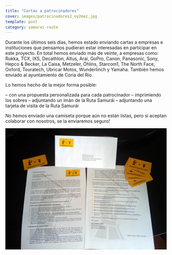 ```yaml
---
title: "Cartas a patrocinadores"
cover: images/patrocinadores2_oy2mez.jpg
template: post
category: samurai-route
---
```


Durante los últimos seis días, hemos estado enviando cartas a empresas e instituciones que pensamos pudieran estar interesadas en participar en este proyecto. En total hemos enviado más de veinte, a empresas como: Rukka, TCX, IXS, Decathlon, Altus, Arai, GoPro, Canon, Panasonic, Sony, Hepco & Becker, La Caixa, Metzeler, Öhlins, Starcom1, The North Face, Oxford, Touratech, Ubricar Motos, Wunderlinch y Yamaha. También hemos enviado al ayuntamiento de Coria del Rio.

Lo hemos hecho de la mejor forma posible:

– con una propuesta personalizada para cada patrocinador
– imprimiendo los sobres
– adjuntando un imán de la Ruta Samurái
– adjuntando una tarjeta de visita de la Ruta Samurái

No hemos enviado una camiseta porque aún no están listas, pero si aceptan colaborar con nosotros, se la enviaremos seguro!

![patrocinadores1](./images/patrocinadores1_d0wxwi.jpg)
